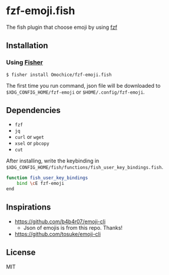 # fzf-emoji.fish

The fish plugin that choose emoji by using [fzf](https://github.com/junegunn/fzf)

## Installation

### Using [Fisher](https://github.com/jorgebucaran/fisher)

```console
$ fisher install Omochice/fzf-emoji.fish
```

The first time you run command, json file will be downloaded to `$XDG_CONFIG_HOME/fzf-emoji` or `$HOME/.config/fzf-emoji`.

## Dependencies

- `fzf`
- `jq`
- `curl` or `wget`
- `xsel` or `pbcopy`
- `cut`

After installing, write the keybinding in `$XDG_CONFIG_HOME/fish/functions/fish_user_key_bindings.fish`.

```bash
function fish_user_key_bindings
    bind \cE fzf-emoji
end
```

##  Inspirations

- https://github.com/b4b4r07/emoji-cli
    - Json of emojis is from this repo. Thanks!
- https://github.com/tosuke/emoji-cli

## License

MIT

